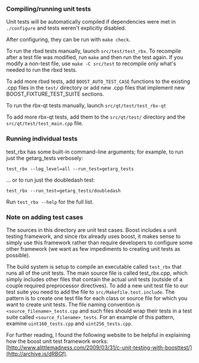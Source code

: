 ### Compiling/running unit tests

Unit tests will be automatically compiled if dependencies were met in `./configure`
and tests weren't explicitly disabled.

After configuring, they can be run with `make check`.

To run the rbxd tests manually, launch `src/test/test_rbx`. To recompile
after a test file was modified, run `make` and then run the test again. If you
modify a non-test file, use `make -C src/test` to recompile only what's needed
to run the rbxd tests.

To add more rbxd tests, add `BOOST_AUTO_TEST_CASE` functions to the existing
.cpp files in the `test/` directory or add new .cpp files that
implement new BOOST_FIXTURE_TEST_SUITE sections.

To run the rbx-qt tests manually, launch `src/qt/test/test_rbx-qt`

To add more rbx-qt tests, add them to the `src/qt/test/` directory and
the `src/qt/test/test_main.cpp` file.

### Running individual tests

test_rbx has some built-in command-line arguments; for
example, to run just the getarg_tests verbosely:

    test_rbx --log_level=all --run_test=getarg_tests

... or to run just the doubledash test:

    test_rbx --run_test=getarg_tests/doubledash

Run `test_rbx --help` for the full list.

### Note on adding test cases

The sources in this directory are unit test cases.  Boost includes a
unit testing framework, and since rbx already uses boost, it makes
sense to simply use this framework rather than require developers to
configure some other framework (we want as few impediments to creating
unit tests as possible).

The build system is setup to compile an executable called `test_rbx`
that runs all of the unit tests.  The main source file is called
test_rbx.cpp, which simply includes other files that contain the
actual unit tests (outside of a couple required preprocessor
directives). To add a new unit test file to our test suite you need
to add the file to `src/Makefile.test.include`. The pattern is to
create one test file for each class or source file for which you want
to create unit tests.  The file naming convention is
`<source_filename>_tests.cpp` and such files should wrap their tests
in a test suite called `<source_filename>_tests`.  For an example of
this pattern, examine `uint160_tests.cpp` and `uint256_tests.cpp`.

For further reading, I found the following website to be helpful in
explaining how the boost unit test framework works:
[http://www.alittlemadness.com/2009/03/31/c-unit-testing-with-boosttest/](http://archive.is/dRBGf).
